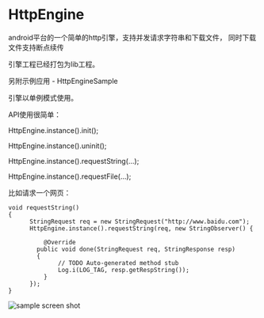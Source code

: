 HttpEngine
==========

android平台的一个简单的http引擎，支持并发请求字符串和下载文件， 同时下载文件支持断点续传

引擎工程已经打包为lib工程。

另附示例应用 - HttpEngineSample


引擎以单例模式使用。

API使用很简单：

HttpEngine.instance().init();

HttpEngine.instance().uninit();

HttpEngine.instance().requestString(...);

HttpEngine.instance().requestFile(...);

比如请求一个网页：

	void requestString()
	{
		  StringRequest req = new StringRequest("http://www.baidu.com");
		  HttpEngine.instance().requestString(req, new StringObserver() {
			
			  @Override
		  	public void done(StringRequest req, StringResponse resp) 
		  	{
				  // TODO Auto-generated method stub
				  Log.i(LOG_TAG, resp.getRespString());
			  }
		  });
	}


![sample screen shot](http://c.hiphotos.bdimg.com/album/s%3D900%3Bq%3D90/sign=8458a0c9fe1f4134e437097e1524e4f7/8b13632762d0f703b3c9a8f60bfa513d2697c5a4.jpg)

